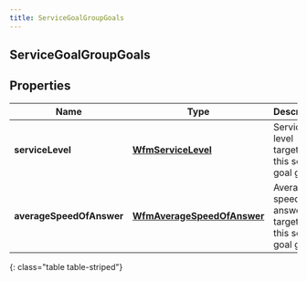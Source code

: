 ```yaml
---
title: ServiceGoalGroupGoals
---
```

## ServiceGoalGroupGoals


## Properties

| Name | Type | Description | Notes |
| ------------ | ------------- | ------------- | ------------- |
| **serviceLevel** | [**WfmServiceLevel**](WfmServiceLevel.html) | Service level targets for this service goal group |  |
| **averageSpeedOfAnswer** | [**WfmAverageSpeedOfAnswer**](WfmAverageSpeedOfAnswer.html) | Average speed of answer targets for this service goal group |  |
{: class="table table-striped"}



